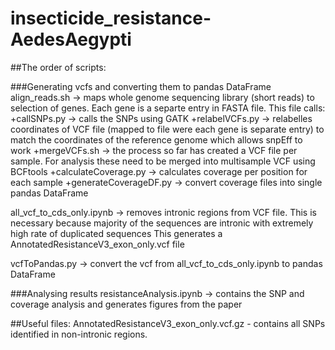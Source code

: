 # insecticide_resistance-AedesAegypti
##The order of scripts:

###Generating vcfs and converting them to pandas DataFrame
align_reads.sh -> maps whole genome sequencing library (short reads) to selection of genes. Each gene is a separte entry in FASTA file.
    This file calls:
+callSNPs.py -> calls the SNPs using GATK
+relabelVCFs.py -> relabelles coordinates of VCF file (mapped to file were each gene is separate entry) to match the coordinates of the reference genome which allows snpEff to work 
+mergeVCFs.sh  -> the process so far has created a VCF file per sample. For analysis these need to be merged into multisample VCF using BCFtools
+calculateCoverage.py -> calculates coverage per position for each sample
+generateCoverageDF.py -> convert coverage files into single pandas DataFrame

all_vcf_to_cds_only.ipynb -> removes intronic regions from VCF file. This is necessary because majority of the sequences are intronic with extremely high rate of duplicated sequences
    This generates a AnnotatedResistanceV3_exon_only.vcf file

vcfToPandas.py -> convert the vcf from all_vcf_to_cds_only.ipynb to pandas DataFrame

###Analysing results
resistanceAnalysis.ipynb -> contains the SNP and coverage analysis and generates figures from the paper

##Useful files:
AnnotatedResistanceV3_exon_only.vcf.gz - contains all SNPs identified in non-intronic regions. 